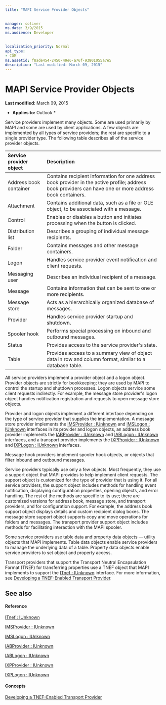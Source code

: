 ```yaml
---
title: "MAPI Service Provider Objects"
 
 
manager: soliver
ms.date: 3/9/2015
ms.audience: Developer
 
 
localization_priority: Normal
api_type:
- COM
ms.assetid: f8ade454-2450-49e6-a76f-93801055a7e5
description: "Last modified: March 09, 2015"
---
```


# MAPI Service Provider Objects

 **Last modified:** March 09, 2015 
  
 * **Applies to:** Outlook * 
  
Service providers implement many objects. Some are used primarily by MAPI and some are used by client applications. A few objects are implemented by all types of service providers; the rest are specific to a single provider type. The following table describes all of the service provider objects.
  
|**Service provider object**|**Description**|
|:-----|:-----|
|Address book container  <br/> |Contains recipient information for one address book provider in the active profile; address book providers can have one or more address book containers.  <br/> |
|Attachment  <br/> |Contains additional data, such as a file or OLE object, to be associated with a message.  <br/> |
|Control  <br/> |Enables or disables a button and initiates processing when the button is clicked.  <br/> |
|Distribution list  <br/> |Describes a grouping of individual message recipients.  <br/> |
|Folder  <br/> |Contains messages and other message containers.  <br/> |
|Logon  <br/> |Handles service provider event notification and client requests.  <br/> |
|Messaging user  <br/> |Describes an individual recipient of a message.  <br/> |
|Message  <br/> |Contains information that can be sent to one or more recipients.  <br/> |
|Message store  <br/> |Acts as a hierarchically organized database of messages.  <br/> |
|Provider  <br/> |Handles service provider startup and shutdown.  <br/> |
|Spooler hook  <br/> |Performs special processing on inbound and outbound messages.  <br/> |
|Status  <br/> |Provides access to the service provider's state.  <br/> |
|Table  <br/> |Provides access to a summary view of object data in row and column format, similar to a database table.  <br/> |
   
All service providers implement a provider object and a logon object. Provider objects are strictly for bookkeeping; they are used by MAPI to control the startup and shutdown processes. Logon objects service some client requests indirectly. For example, the message store provider's logon object handles notification registration and requests to open message store objects. 
  
Provider and logon objects implement a different interface depending on the type of service provider that supplies the implementation. A message store provider implements the [IMSProvider : IUnknown](imsprovideriunknown.md) and [IMSLogon : IUnknown](imslogoniunknown.md) interfaces in its provider and logon objects, an address book provider implements the [IABProvider : IUnknown](iabprovideriunknown.md) and [IABLogon : IUnknown](iablogoniunknown.md) interfaces, and a transport provider implements the [IXPProvider : IUnknown](ixpprovideriunknown.md) and [IXPLogon : IUnknown](ixplogoniunknown.md) interfaces. 
  
Message hook providers implement spooler hook objects, or objects that filter inbound and outbound messages.
  
Service providers typically use only a few objects. Most frequently, they use a support object that MAPI provides to help implement client requests. The support object is customized for the type of provider that is using it. For all service providers, the support object includes methods for handling event notification, displaying configuration properties, opening objects, and error handling. The rest of the methods are specific to its use; there are customized versions for address book, message store, and transport providers, and for configuration support. For example, the address book support object displays details and custom recipient dialog boxes. The message store support object supports copy and move operations for folders and messages. The transport provider support object includes methods for facilitating interaction with the MAPI spooler. 
  
Some service providers use table data and property data objects — utility objects that MAPI implements. Table data objects enable service providers to manage the underlying data of a table. Property data objects enable service providers to set object and property access. 
  
Transport providers that support the Transport Neutral Encapsulation Format (TNEF) for transferring properties use a TNEF object that MAPI implements to support the [ITnef : IUnknown](itnefiunknown.md) interface. For more information, see [Developing a TNEF-Enabled Transport Provider](developing-a-tnef-enabled-transport-provider.md). 
  
## See also

#### Reference

[ITnef : IUnknown](itnefiunknown.md)
  
[IMSProvider : IUnknown](imsprovideriunknown.md)
  
[IMSLogon : IUnknown](imslogoniunknown.md)
  
[IABProvider : IUnknown](iabprovideriunknown.md)
  
[IABLogon : IUnknown](iablogoniunknown.md)
  
[IXPProvider : IUnknown](ixpprovideriunknown.md)
  
[IXPLogon : IUnknown](ixplogoniunknown.md)
#### Concepts

[Developing a TNEF-Enabled Transport Provider](developing-a-tnef-enabled-transport-provider.md)

